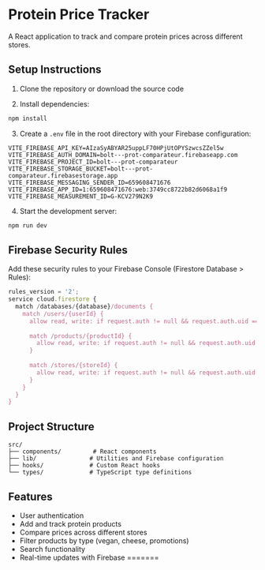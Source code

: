 # Protein Price Tracker

A React application to track and compare protein prices across different stores.

## Setup Instructions

1. Clone the repository or download the source code

2. Install dependencies:
```bash
npm install
```

3. Create a `.env` file in the root directory with your Firebase configuration:
```env
VITE_FIREBASE_API_KEY=AIzaSyABYAR25uppLF70HPjUtOPYSzwcsZZel5w
VITE_FIREBASE_AUTH_DOMAIN=bolt---prot-comparateur.firebaseapp.com
VITE_FIREBASE_PROJECT_ID=bolt---prot-comparateur
VITE_FIREBASE_STORAGE_BUCKET=bolt---prot-comparateur.firebasestorage.app
VITE_FIREBASE_MESSAGING_SENDER_ID=659608471676
VITE_FIREBASE_APP_ID=1:659608471676:web:3749cc8722b82d6068a1f9
VITE_FIREBASE_MEASUREMENT_ID=G-KCV279N2K9
```

4. Start the development server:
```bash
npm run dev
```

## Firebase Security Rules

Add these security rules to your Firebase Console (Firestore Database > Rules):

```javascript
rules_version = '2';
service cloud.firestore {
  match /databases/{database}/documents {
    match /users/{userId} {
      allow read, write: if request.auth != null && request.auth.uid == userId;
      
      match /products/{productId} {
        allow read, write: if request.auth != null && request.auth.uid == userId;
      }
      
      match /stores/{storeId} {
        allow read, write: if request.auth != null && request.auth.uid == userId;
      }
    }
  }
}
```

## Project Structure

```
src/
├── components/         # React components
├── lib/               # Utilities and Firebase configuration
├── hooks/             # Custom React hooks
└── types/             # TypeScript type definitions
```

## Features

- User authentication
- Add and track protein products
- Compare prices across different stores
- Filter products by type (vegan, cheese, promotions)
- Search functionality
- Real-time updates with Firebase
=======

